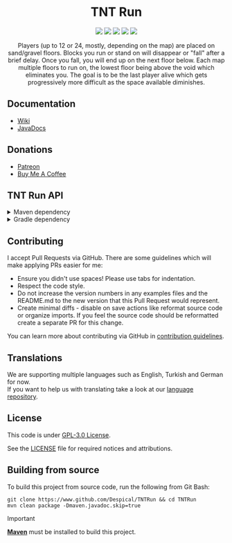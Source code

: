 <h1 align="center">TNT Run</h1>

<div align="center">

[![](https://github.com/Despical/TNTRun/actions/workflows/build.yml/badge.svg)](https://github.com/Despical/TNTRun/actions/workflows/build.yml)
[![](https://img.shields.io/github/v/release/Despical/TNTRun)](https://github.com/Despical/TNTRun/releases/latest)
[![](https://jitpack.io/v/Despical/TNTRun.svg)](https://jitpack.io/#Despical/TNTRun)
[![](https://img.shields.io/badge/License-GPLv3-blue.svg)](../LICENSE)
[![](https://img.shields.io/badge/javadoc-latest-lime.svg)](https://javadoc.jitpack.io/com/github/Despical/TNTRun/latest/javadoc/index.html)

Players (up to 12 or 24, mostly, depending on the map) are placed on sand/gravel floors. Blocks you run or stand on will disappear or "fall" after a brief delay. Once you fall, you will end up on the next floor below. Each map multiple floors to run on, the lowest floor being above the void which eliminates you. The goal is to be the last player alive which gets progressively more difficult as the space available diminishes.

</div>

## Documentation
- [Wiki](https://github.com/Despical/TNTRun/wiki)
- [JavaDocs](https://javadoc.jitpack.io/com/github/Despical/TNTRun/latest/javadoc/index.html)

## Donations
- [Patreon](https://www.patreon.com/despical)
- [Buy Me A Coffee](https://www.buymeacoffee.com/despical)

## TNT Run API
<details>
<summary>Maven dependency</summary>

```xml
<repository>
    <id>jitpack.io</id>
    <url>https://jitpack.io</url>
</repository>
```
```xml
<dependency>
    <groupId>com.github.Despical</groupId>
    <artifactId>TNTRun</artifactId>
    <version>VERSION</version>
    <scope>provided</scope>
</dependency>
```

</details>

<details>
<summary>Gradle dependency</summary>

```
repositories {
    maven { url 'https://jitpack.io' }
}
```
```
dependencies {
    compileOnly group: "com.github.Despical", name: "TNTRun", version: "VERSION";
}
```
</details>

## Contributing

I accept Pull Requests via GitHub. There are some guidelines which will make applying PRs easier for me:
+ Ensure you didn't use spaces! Please use tabs for indentation.
+ Respect the code style.
+ Do not increase the version numbers in any examples files and the README.md to the new version that this Pull Request would represent.
+ Create minimal diffs - disable on save actions like reformat source code or organize imports. If you feel the source code should be reformatted create a separate PR for this change.

You can learn more about contributing via GitHub in [contribution guidelines](../CONTRIBUTING.md).

## Translations
We are supporting multiple languages such as English, Turkish and German for now.<br>
If you want to help us with translating take a look at our [language repository](https://github.com/Despical/LocaleStorage).

## License
This code is under [GPL-3.0 License](http://www.gnu.org/licenses/gpl-3.0.html).

See the [LICENSE](../LICENSE) file for required notices and attributions.

## Building from source
To build this project from source code, run the following from Git Bash:
```
git clone https://www.github.com/Despical/TNTRun && cd TNTRun
mvn clean package -Dmaven.javadoc.skip=true
```

> [!IMPORTANT]  
> **[Maven](https://maven.apache.org/)** must be installed to build this project.
